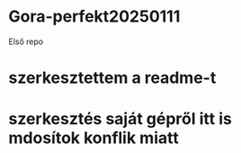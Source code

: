 # Gora-perfekt20250111
Első repo
# szerkesztettem a readme-t
# szerkesztés saját gépről itt is mdosítok konflik miatt
